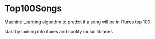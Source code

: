 # Top100Songs
Machine Learning algorithm to predict if a song will be in iTunes top 100

start by looking into itunes and spotify music libraries
